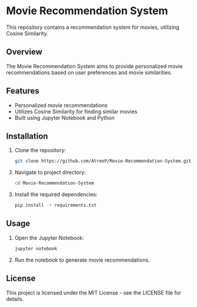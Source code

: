 # Movie Recommendation System

This repository contains a recommendation system for movies, utilizing Cosine Similarity.

## Overview

The Movie Recommendation System aims to provide personalized movie recommendations based on user preferences and movie similarities.

## Features

- Personalized movie recommendations
- Utilizes Cosine Similarity for finding similar movies
- Built using Jupyter Notebook and Python

## Installation

1. Clone the repository:
   ```sh
   git clone https://github.com/AtreoP/Movie-Recommendation-System.git
   
2. Navigate to project directory:
   ```sh
   cd Movie-Recommendation-System

3. Install the required dependencies:
   ```sh
   pip install -r requirements.txt
## Usage
1. Open the Jupyter Notebook:
   ```sh
   jupyter notebook

2. Run the notebook to generate movie recommendations.

## License
This project is licensed under the MIT License - see the LICENSE file for details.

